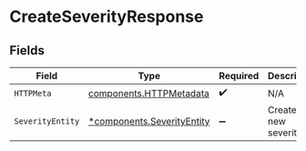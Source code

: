 # CreateSeverityResponse


## Fields

| Field                                                                   | Type                                                                    | Required                                                                | Description                                                             |
| ----------------------------------------------------------------------- | ----------------------------------------------------------------------- | ----------------------------------------------------------------------- | ----------------------------------------------------------------------- |
| `HTTPMeta`                                                              | [components.HTTPMetadata](../../models/components/httpmetadata.md)      | :heavy_check_mark:                                                      | N/A                                                                     |
| `SeverityEntity`                                                        | [*components.SeverityEntity](../../models/components/severityentity.md) | :heavy_minus_sign:                                                      | Create a new severity                                                   |